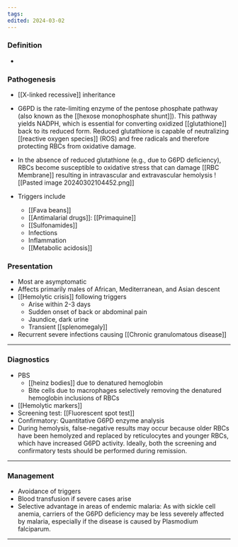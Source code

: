 ```yaml
---
tags: 
edited: 2024-03-02
---
```

### Definition
- 

### Pathogenesis
- [[X-linked recessive]] inheritance
- G6PD is the rate-limiting enzyme of the pentose phosphate pathway (also known as the [[hexose monophosphate shunt]]). This pathway yields NADPH, which is essential for converting oxidized [[glutathione]] back to its reduced form. Reduced glutathione is capable of neutralizing [[reactive oxygen species]] (ROS) and free radicals and therefore protecting RBCs from oxidative damage.
- In the absence of reduced glutathione (e.g., due to G6PD deficiency), RBCs become susceptible to oxidative stress that can damage [[RBC Membrane]] resulting in intravascular and extravascular hemolysis 
![[Pasted image 20240302104452.png]]

- Triggers include
	- [[Fava beans]]
	- [[Antimalarial drugs]]: [[Primaquine]] 
	- [[Sulfonamides]]
	- Infections
	- Inflammation
	- [[Metabolic acidosis]] 
### Presentation
- Most are asymptomatic
- Affects primarily males of African, Mediterranean, and Asian descent
- [[Hemolytic crisis]] following triggers
	- Arise within 2-3 days
	- Sudden onset of back or abdominal pain 
	- Jaundice, dark urine
	- Transient [[splenomegaly]]
- Recurrent severe infections causing [[Chronic granulomatous disease]] 
---
### Diagnostics
- PBS
	- [[heinz bodies]] due to denatured hemoglobin
	- Bite cells due to macrophages selectively removing the denatured hemoglobin inclusions of RBCs
- [[Hemolytic markers]]
- Screening test: [[Fluorescent spot test]] 
- Confirmatory: Quantitative G6PD enzyme analysis
- During hemolysis, false-negative results may occur because older RBCs have been hemolyzed and replaced by reticulocytes and younger RBCs, which have increased G6PD activity. Ideally, both the screening and confirmatory tests should be performed during remission.
---
### Management
- Avoidance of triggers
- Blood transfusion if severe cases arise 
 - Selective advantage in areas of endemic malaria: As with sickle cell anemia, carriers of the G6PD deficiency may be less severely affected by malaria, especially if the disease is caused by Plasmodium falciparum. 
---
